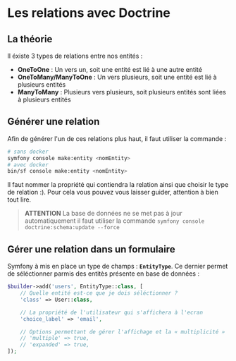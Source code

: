 # Les relations avec Doctrine

## La théorie

Il éxiste 3 types de relations entre nos entités :

- **OneToOne** : Un vers un, soit une entité est lié à une autre entité
- **OneToMany/ManyToOne** : Un vers plusieurs, soit une entité est lié à plusieurs entités
- **ManyToMany** : Plusieurs vers plusieurs, soit plusieurs entités sont liées à plusieurs entités

## Générer une relation

Afin de générer l'un de ces relations plus haut, il faut utiliser la commande :

```bash
# sans docker
symfony console make:entity <nomEntity>
# avec docker
bin/sf console make:entity <nomEntity>
```

Il faut nommer la propriété qui contiendra la relation ainsi que choisir le type de relation :). Pour cela vous pouvez vous laisser guider, attention à bien tout lire.

> **ATTENTION**
> La base de données ne se met pas à jour automatiquement il faut utiliser la commande `symfony console doctrine:schema:update --force`

## Gérer une relation dans un formulaire

Symfony à mis en place un type de champs : **`EntityType`**. Ce dernier permet de séléctionner parmis des entitès présente en base de données :

```php
$builder->add('users', EntityType::class, [
    // Quelle entité est-ce que je dois séléctionner ?
    'class' => User::class,

    // La propriété de l'utilisateur qui s'affichera à l'ecran
    'choice_label' => 'email',

    // Options permettant de gérer l'affichage et la « multiplicité »
    // 'multiple' => true,
    // 'expanded' => true,
]);
```
